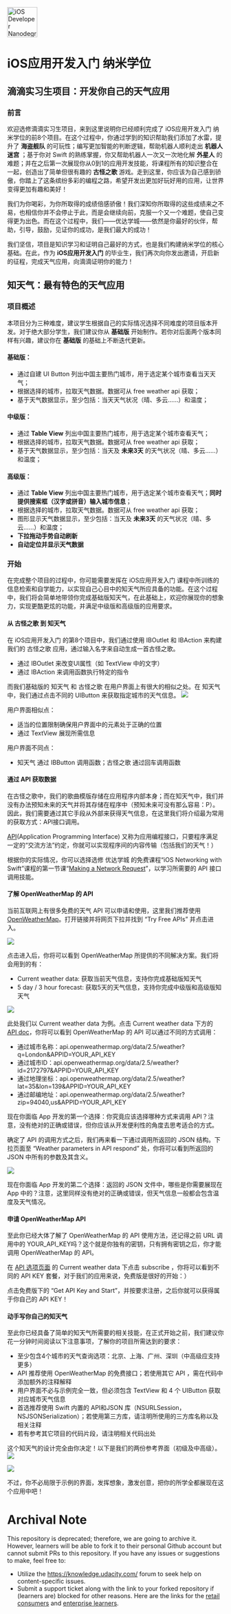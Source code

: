 <img src="https://s3-us-west-1.amazonaws.com/udacity-content/degrees/catalog-images/nd003.png" alt="iOS Developer Nanodegree logo" height="70" >

# iOS应用开发入门 纳米学位
## 滴滴实习生项目：开发你自己的天气应用
### 前言
欢迎选修滴滴实习生项目，来到这里说明你已经顺利完成了 iOS应用开发入门 纳米学位的前8个项目。在这个过程中，你通过学到的知识帮助我们添加了水雷，提升了 **海盗舰队** 的可玩性；编写更加智能的判断逻辑，帮助机器人顺利走出 **机器人迷宫** ；基于你对 Swift 的熟练掌握，你又帮助机器人一次又一次地化解 **外星人** 的难题；并在之后第一次展现你从0到1的应用开发技能，将课程所有的知识整合在一起，创造出了简单但很有趣的 **古怪之歌** 游戏。走到这里，你应该为自己感到骄傲，你踏上了这条缤纷多彩的编程之路，希望开发出更加好玩好用的应用，让世界变得更加有趣和美好！

我们为你喝彩，为你所取得的成绩倍感骄傲！我们深知你所取得的这些成绩来之不易，也相信你并不会停止于此，而是会继续向前，克服一个又一个难题，使自己变得更为出色。而在这个过程中，我们——优达学城——依然是你最好的伙伴，帮助，引导，鼓励，见证你的成功，是我们最大的成功！

我们坚信，项目是知识学习和证明自己最好的方式，也是我们构建纳米学位的核心基础。在此，作为 **iOS应用开发入门** 的毕业生，我们再次向你发出邀请，开启新的征程，完成天气应用，向滴滴证明你的能力！

## 知天气：最有特色的天气应用
### 项目概述
本项目分为三种难度，建议学生根据自己的实际情况选择不同难度的项目版本开发。对于绝大部分学生，我们建议你从 **基础版** 开始制作。若你对后面两个版本同样有兴趣，建议你在 **基础版** 的基础上不断迭代更新。

#### 基础版：

* 通过自建 UI Button 列出中国主要热门城市，用于选定某个城市查看当天天气；
* 根据选择的城市，拉取天气数据。数据可从 free weather api 获取；
* 基于天气数据显示，至少包括：当天天气状况（晴、多云……）和温度；

#### 中级版：

* 通过 **Table View** 列出中国主要热门城市，用于选定某个城市查看天气；
* 根据选择的城市，拉取天气数据。数据可从 free weather api 获取；
* 基于天气数据显示，至少包括：当天及 **未来3天** 的天气状况（晴、多云……）和温度；

#### 高级版：

* 通过 **Table View** 列出中国主要热门城市，用于选定某个城市查看天气；**同时提供搜索框（汉字或拼音）输入城市信息**；
* 根据选择的城市，拉取天气数据。数据可从 free weather api 获取；
* 图形显示天气数据显示，至少包括：当天及 **未来3天** 的天气状况（晴、多云……）和温度；
* **下拉拖动手势自动刷新**
* **自动定位并显示天气数据**

### 开始

在完成整个项目的过程中，你可能需要发挥在 iOS应用开发入门 课程中所训练的信息检索和自学能力，以实现自己心目中的知天气所应具备的功能。在这个过程中，我们将会简单地带领你完成基础版知天气，在此基础上，欢迎你展现你的想象力，实现更酷更炫的功能，并满足中级版和高级版的应用要求。

#### 从 古怪之歌 到 知天气
在 iOS应用开发入门 的第8个项目中，我们通过使用 IBOutlet 和 IBAction 来构建我们的 古怪之歌 应用，通过输入名字来自动生成一首古怪之歌。

* 通过 IBOutlet 来改变UI属性（如 TextView 中的文字）
* 通过 IBAction 来调用函数执行特定的指令

而我们基础版的 知天气 和 古怪之歌 在用户界面上有很大的相似之处。在 知天气 中，我们通过点击不同的 UIButton 来获取指定城市的天气信息。
![](WeatherApp_VS_SillySong.png)

用户界面相似点：

* 适当的位置限制确保用户界面中的元素处于正确的位置
* 通过 TextView 展现所需信息

用户界面不同点：

* 知天气 通过 IBButton 调用函数；古怪之歌 通过回车调用函数

#### 通过 API 获取数据

在古怪之歌中，我们的歌曲模版存储在应用程序内部本身；而在知天气中，我们并没有办法预知未来的天气并将其存储在程序中（预知未来可没有那么容易：P）。因此，我们需要通过其它手段从外部来获得天气信息，在这里我们将介绍最为常用的获取方式：API接口调用。

[API](https://zh.wikipedia.org/wiki/%E5%BA%94%E7%94%A8%E7%A8%8B%E5%BA%8F%E6%8E%A5%E5%8F%A3)(Application Programming Interface) 又称为应用编程接口，只要程序满足一定的“交流方法”约定，你就可以实现程序间的内容传输（包括我们的天气！）

根据你的实际情况，你可以选择选修 优达学城 的免费课程“iOS Networking with Swift”课程的第一节课“[Making a Network Request](https://classroom.udacity.com/courses/ud421/lessons/6563524813/concepts/37506287980923#)”，以学习所需要的 API 接口调用技能。

#### 了解 OpenWeatherMap 的 API

当前互联网上有很多免费的天气 API 可以申请和使用，这里我们推荐使用 [OpenWeatherMap](http://openweathermap.org/)。打开链接并将网页下拉并找到 “Try Free APIs” 并点击进入。


![](openweathermap_1.gif)


点击进入后，你将可以看到 OpenWeatherMap 所提供的不同解决方案。我们将会用到的有：

* Current weather data: 获取当前天气信息，支持你完成基础版知天气
* 5 day / 3 hour forecast: 获取5天的天气信息，支持你完成中级版和高级版知天气


![](openweathermap_2.png)



此处我们以 Current weather data 为例。点击 Current weather data 下方的 [API doc](http://openweathermap.org/current)，你将可以看到 OpenWeatherMap 的 API 可以通过不同的方式调用：

* 通过城市名称：api.openweathermap.org/data/2.5/weather?q=London&APPID=YOUR\_API_KEY
* 通过城市ID：api.openweathermap.org/data/2.5/weather?id=2172797&APPID=YOUR\_API_KEY
* 通过地理坐标：api.openweathermap.org/data/2.5/weather?lat=35&lon=139&APPID=YOUR\_API_KEY
* 通过邮编地址：api.openweathermap.org/data/2.5/weather?zip=94040,us&APPID=YOUR\_API_KEY

现在你面临 App 开发的第一个选择：你究竟应该选择哪种方式来调用 API？注意，没有绝对的正确或错误，但你应该从开发便利性的角度去思考适合的方式。

确定了 API 的调用方式之后，我们再来看一下通过调用所返回的 JSON 结构。下拉页面至 “Weather parameters in API respond” 处，你将可以看到所返回的 JSON 中所有的参数及其含义。

![](openweathermap_3.png)

现在你面临 App 开发的第二个选择：返回的 JSON 文件中，哪些是你需要展现在 App 中的？注意，这里同样没有绝对的正确或错误，但天气信息一般都会包含温度及天气情况。

#### 申请 OpenWeatherMap API

至此你已经大体了解了 OpenWeatherMap 的 API 使用方法，还记得之前 URL 调用中的 YOUR\_API_KEY吗？这个就是你独有的密钥，只有拥有密钥之后，你才能调用 OpenWeatherMap 的 API。

在 [API 选项页面](http://openweathermap.org/api) 的 Current weather data 下点击 subscribe ，你将可以看到不同的 API KEY 套餐，对于我们的应用来说，免费版是很好的开始：）

点击免费版下的 “Get API Key and Start”，并按要求注册，之后你就可以获得属于你自己的 API KEY！

#### 动手写你自己的知天气

至此你已经具备了简单的知天气所需要的相关技能，在正式开始之前，我们建议你花一分钟时间阅读以下注意事项，了解你的项目所需达到的要求：

* 至少包含4个城市的天气查询选项：北京、上海、广州、深圳（中高级应支持更多）
* API 推荐使用 OpenWeatherMap 的免费接口；若使用其它 API ，需在代码中添加额外的注释解释
* 用户界面不必与示例完全一致，但必须包含 TextView 和 4 个 UIButton 获取对应城市天气信息
* 首选推荐使用 Swift 内置的 API和JSON 库（NSURLSession，NSJSONSerialization）；若使用第三方库，请注明所使用的三方库名称以及相关注释
* 若有参考其它项目的代码片段，请注明相关代码出处

这个知天气的设计完全由你决定！以下是我们的两份参考界面（初级及中高级）。
![](demo1.png)

![](demo2.png)

不过，你不必局限于示例的界面，发挥想象，激发创意，把你的所学全都展现在这个应用中吧！






 # Archival Note 
 This repository is deprecated; therefore, we are going to archive it. However, learners will be able to fork it to their personal Github account but cannot submit PRs to this repository. If you have any issues or suggestions to make, feel free to: 
- Utilize the https://knowledge.udacity.com/ forum to seek help on content-specific issues. 
- Submit a support ticket along with the link to your forked repository if (learners are) blocked for other reasons. Here are the links for the [retail consumers](https://udacity.zendesk.com/hc/en-us/requests/new) and [enterprise learners](https://udacityenterprise.zendesk.com/hc/en-us/requests/new?ticket_form_id=360000279131).